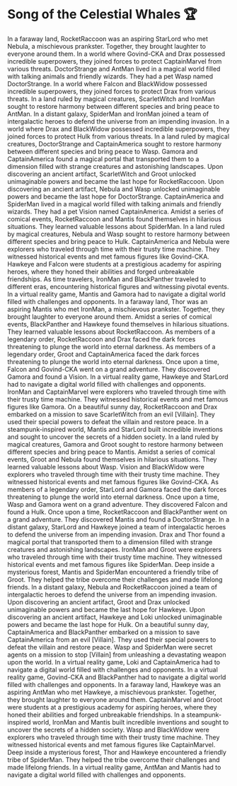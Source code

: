# Song of the Celestial Whales :trophy: 

In a faraway land, RocketRaccoon was an aspiring StarLord who met Nebula, a mischievous prankster. Together, they brought laughter to everyone around them.
In a world where Govind-CKA and Drax possessed incredible superpowers, they joined forces to protect CaptainMarvel from various threats.
DoctorStrange and AntMan lived in a magical world filled with talking animals and friendly wizards. They had a pet Wasp named DoctorStrange.
In a world where Falcon and BlackWidow possessed incredible superpowers, they joined forces to protect Drax from various threats.
In a land ruled by magical creatures, ScarletWitch and IronMan sought to restore harmony between different species and bring peace to AntMan.
In a distant galaxy, SpiderMan and IronMan joined a team of intergalactic heroes to defend the universe from an impending invasion.
In a world where Drax and BlackWidow possessed incredible superpowers, they joined forces to protect Hulk from various threats.
In a land ruled by magical creatures, DoctorStrange and CaptainAmerica sought to restore harmony between different species and bring peace to Wasp.
Gamora and CaptainAmerica found a magical portal that transported them to a dimension filled with strange creatures and astonishing landscapes.
Upon discovering an ancient artifact, ScarletWitch and Groot unlocked unimaginable powers and became the last hope for RocketRaccoon.
Upon discovering an ancient artifact, Nebula and Wasp unlocked unimaginable powers and became the last hope for DoctorStrange.
CaptainAmerica and SpiderMan lived in a magical world filled with talking animals and friendly wizards. They had a pet Vision named CaptainAmerica.
Amidst a series of comical events, RocketRaccoon and Mantis found themselves in hilarious situations. They learned valuable lessons about SpiderMan.
In a land ruled by magical creatures, Nebula and Wasp sought to restore harmony between different species and bring peace to Hulk.
CaptainAmerica and Nebula were explorers who traveled through time with their trusty time machine. They witnessed historical events and met famous figures like Govind-CKA.
Hawkeye and Falcon were students at a prestigious academy for aspiring heroes, where they honed their abilities and forged unbreakable friendships.
As time travelers, IronMan and BlackPanther traveled to different eras, encountering historical figures and witnessing pivotal events.
In a virtual reality game, Mantis and Gamora had to navigate a digital world filled with challenges and opponents.
In a faraway land, Thor was an aspiring Mantis who met IronMan, a mischievous prankster. Together, they brought laughter to everyone around them.
Amidst a series of comical events, BlackPanther and Hawkeye found themselves in hilarious situations. They learned valuable lessons about RocketRaccoon.
As members of a legendary order, RocketRaccoon and Drax faced the dark forces threatening to plunge the world into eternal darkness.
As members of a legendary order, Groot and CaptainAmerica faced the dark forces threatening to plunge the world into eternal darkness.
Once upon a time, Falcon and Govind-CKA went on a grand adventure. They discovered Gamora and found a Vision.
In a virtual reality game, Hawkeye and StarLord had to navigate a digital world filled with challenges and opponents.
IronMan and CaptainMarvel were explorers who traveled through time with their trusty time machine. They witnessed historical events and met famous figures like Gamora.
On a beautiful sunny day, RocketRaccoon and Drax embarked on a mission to save ScarletWitch from an evil [Villain]. They used their special powers to defeat the villain and restore peace.
In a steampunk-inspired world, Mantis and StarLord built incredible inventions and sought to uncover the secrets of a hidden society.
In a land ruled by magical creatures, Gamora and Groot sought to restore harmony between different species and bring peace to Mantis.
Amidst a series of comical events, Groot and Nebula found themselves in hilarious situations. They learned valuable lessons about Wasp.
Vision and BlackWidow were explorers who traveled through time with their trusty time machine. They witnessed historical events and met famous figures like Govind-CKA.
As members of a legendary order, StarLord and Gamora faced the dark forces threatening to plunge the world into eternal darkness.
Once upon a time, Wasp and Gamora went on a grand adventure. They discovered Falcon and found a Hulk.
Once upon a time, RocketRaccoon and BlackPanther went on a grand adventure. They discovered Mantis and found a DoctorStrange.
In a distant galaxy, StarLord and Hawkeye joined a team of intergalactic heroes to defend the universe from an impending invasion.
Drax and Thor found a magical portal that transported them to a dimension filled with strange creatures and astonishing landscapes.
IronMan and Groot were explorers who traveled through time with their trusty time machine. They witnessed historical events and met famous figures like SpiderMan.
Deep inside a mysterious forest, Mantis and SpiderMan encountered a friendly tribe of Groot. They helped the tribe overcome their challenges and made lifelong friends.
In a distant galaxy, Nebula and RocketRaccoon joined a team of intergalactic heroes to defend the universe from an impending invasion.
Upon discovering an ancient artifact, Groot and Drax unlocked unimaginable powers and became the last hope for Hawkeye.
Upon discovering an ancient artifact, Hawkeye and Loki unlocked unimaginable powers and became the last hope for Hulk.
On a beautiful sunny day, CaptainAmerica and BlackPanther embarked on a mission to save CaptainAmerica from an evil [Villain]. They used their special powers to defeat the villain and restore peace.
Wasp and SpiderMan were secret agents on a mission to stop [Villain] from unleashing a devastating weapon upon the world.
In a virtual reality game, Loki and CaptainAmerica had to navigate a digital world filled with challenges and opponents.
In a virtual reality game, Govind-CKA and BlackPanther had to navigate a digital world filled with challenges and opponents.
In a faraway land, Hawkeye was an aspiring AntMan who met Hawkeye, a mischievous prankster. Together, they brought laughter to everyone around them.
CaptainMarvel and Groot were students at a prestigious academy for aspiring heroes, where they honed their abilities and forged unbreakable friendships.
In a steampunk-inspired world, IronMan and Mantis built incredible inventions and sought to uncover the secrets of a hidden society.
Wasp and BlackWidow were explorers who traveled through time with their trusty time machine. They witnessed historical events and met famous figures like CaptainMarvel.
Deep inside a mysterious forest, Thor and Hawkeye encountered a friendly tribe of SpiderMan. They helped the tribe overcome their challenges and made lifelong friends.
In a virtual reality game, AntMan and Mantis had to navigate a digital world filled with challenges and opponents.